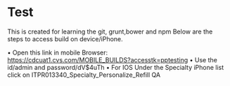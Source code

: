 Test
====

This is created for learning the git, grunt,bower and npm
Below are the steps to access build on device/iPhone.
 
•	Open this link in mobile Browser: https://cdcuat1.cvs.com/MOBILE_BUILDS?accesstk=pptesting 
•	Use the id/admin and password/dV$4uTh
•	For IOS Under the Specialty iPhone list click on ITPR013340_Specialty_Personalize_Refill QA

